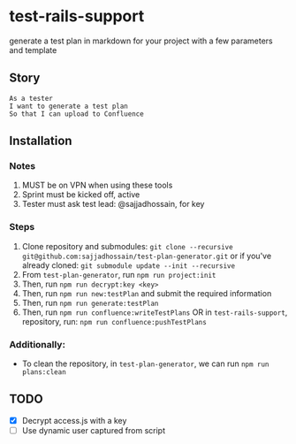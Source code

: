 # test-rails-support

generate a test plan in markdown for your project with a few parameters and template

## Story

```gherkin
As a tester  
I want to generate a test plan  
So that I can upload to Confluence  
```

## Installation

### Notes
1. MUST be on VPN when using these tools
2. Sprint must be kicked off, active
3. Tester must ask test lead: @sajjadhossain, for key

### Steps
1. Clone repository and submodules: `git clone --recursive git@github.com:sajjadhossain/test-plan-generator.git` or if you've already cloned: `git submodule update --init --recursive`
2. From `test-plan-generator`, run `npm run project:init`
3. Then, run `npm run decrypt:key <key>`
4. Then, run `npm run new:testPlan` and submit the required information
5. Then, run `npm run generate:testPlan`
6. Then, run `npm run confluence:writeTestPlans` OR in `test-rails-support`, repository, run: `npm run confluence:pushTestPlans`

### Additionally:

* To clean the repository, in `test-plan-generator`, we can run `npm run plans:clean`

## TODO
- [x] Decrypt access.js with a key
- [ ] Use dynamic user captured from script
